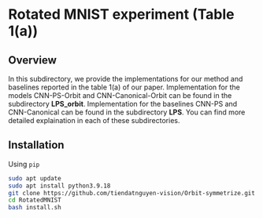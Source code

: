 # Rotated MNIST experiment (Table 1(a))

## Overview
In this subdirectory, we provide the implementations for our method and baselines reported in the table 1(a) of our paper.
Implementation for the models CNN-PS-Orbit and CNN-Canonical-Orbit can be found in the subdirectory **LPS_orbit**. Implementation for the baselines CNN-PS and CNN-Canonical can be found in the subdirectory **LPS**. You can find more detailed explaination in each of these subdirectories. 

## Installation
Using ```pip```
```bash
sudo apt update
sudo apt install python3.9.18
git clone https://github.com/tiendatnguyen-vision/Orbit-symmetrize.git 
cd RotatedMNIST
bash install.sh
```





























